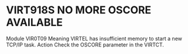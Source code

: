# VIRT918S NO MORE OSCORE AVAILABLE
Module
    VIR0T09
Meaning
    VIRTEL has insufficient memory to start a new TCP/IP task.
Action
    Check the OSCORE parameter in the VIRTCT.
